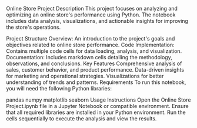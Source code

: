 Online Store Project
Description
This project focuses on analyzing and optimizing an online store's performance using Python. The notebook includes data analysis, visualizations, and actionable insights for improving the store's operations.

Project Structure
Overview: An introduction to the project's goals and objectives related to online store performance.
Code Implementation: Contains multiple code cells for data loading, analysis, and visualization.
Documentation: Includes markdown cells detailing the methodology, observations, and conclusions.
Key Features
Comprehensive analysis of sales, customer behavior, and product performance.
Data-driven insights for marketing and operational strategies.
Visualizations for better understanding of trends and patterns.
Requirements
To run this notebook, you will need the following Python libraries:

pandas
numpy
matplotlib
seaborn
Usage Instructions
Open the Online Store Project.ipynb file in a Jupyter Notebook or compatible environment.
Ensure that all required libraries are installed in your Python environment.
Run the cells sequentially to execute the analysis and view the results.
